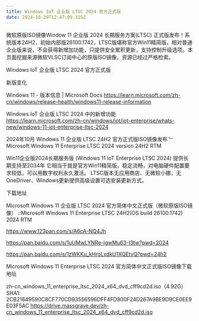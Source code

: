 ```yaml
---
title: Windows IoT 企业版 LTSC 2024 官方正式版
date: 2024-10-29T12:47:09.315Z
---
```


微软原版ISO镜像Window 11 企业版 2024 长期服务方案(LTSC) 正式版发布！系统版本24H2，初始内部版26100.1742，LTSC版堪称官方Win11精简版，相对普通企业版来说，不会获得新增加功能，只提供安全累积更新，支持控制升级选项。本页面挖掘来源微软VLSC订阅中心的原版ISO镜像，资源已经过严格检索。

Windows IoT 企业版 LTSC 2024 官方正式版

新版变化

Windows 11 - 版本信息 | Microsoft Docs
https://learn.microsoft.com/zh-cn/windows/release-health/windows11-release-information

Windows IoT 企业版 LTSC 2024 中的新增功能
https://learn.microsoft.com/zh-cn/windows/iot/iot-enterprise/whats-new/windows-11-iot-enterprise-ltsc-2024

2024年10月 Windows 11 企业版 LTSC 24H2 官方正式版ISO镜像发布
﹂Microsoft Windows 11 Enterprise LTSC 2024 version 24H2 RTM

Win11企业版2024长期服务版 (Windows 11 IoT Enterprise LTSC 2024) 提供长期支持至2034年
它相当于就是官方Win11精简版，稳定流畅，对电脑硬件配置要求较低，可以用数字权利永久激活。
LTSC版本无应用商店、无微软小娜，无OneDriver、Windows更新提供高级设置可选安装更新方式。

下载地址

Microsoft Windows 11 企业版 LTSC 2024 官方简体中文正式版（微软原版ISO镜像）
::Microsoft Windows 11 Enterprise LTSC 24H2(OS build 26100.1742) 2024 RTM

https://www.123pan.com/s/A6cA-NQ4Jh

https://pan.baidu.com/s/1uUMwLYNRe-igwMu63-I3tw?pwd=2024

https://pan.baidu.com/s/1zWKKu_kHroLxdkU1XQEtvQ?pwd=24h2

Microsoft Windows 11 Enterprise LTSC 2024 官方简体中文正式版ISO镜像下载地址

zh-cn_windows_11_enterprise_ltsc_2024_x64_dvd_cff9cd2d.iso（4.92G）
SHA1: 2CB21649590C8CF770CD93556596DFF4FD800F24D267A9BE9D9CE0EE9E03F5AC
https://drive.massgrave.dev/zh-cn_windows_11_enterprise_ltsc_2024_x64_dvd_cff9cd2d.iso